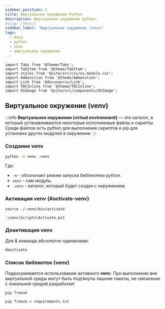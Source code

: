 ```yaml
---
sidebar_position: 2
title: Виртуальное окружение Python
description: Виртуальное окружение python.
#slug: /test/1
sidebar_label: 'Виртуальное окружение (venv)'
tags:
  - База
  - python
  - venv
  - виртуальное окружение
---
```


```mdx-code-block
import Tabs from '@theme/Tabs';
import TabItem from '@theme/TabItem';
import styles from '@site/src/css/os.module.css';
import Admonition from '@theme/Admonition';
import Link from '@docusaurus/Link';
import TOCInline from '@theme/TOCInline';
import OSImage from '@site/src/components/OSImage';
```

<!-- # Базовые действия python -->

<TOCInline toc={toc} />

## Виртуальное окружение (venv)

:::info
**Виртуальное окружение (virtual environment)** — это каталог, в который устанавливаются некоторые исполняемые файлы и скрипты. Среди файлов есть python для выполнения скриптов и pip для установки других модулей в окружении.
:::

### Создание venv

```bash title="Cоздание виртуального окружения"
python -m venv .venv
```

Где:
- ``-m`` - обозначает режим запуска библиотеки python.
- ``venv`` - сам модуль.
- ``.venv`` - каталог, который будет создан с окружением.

### Активация venv {#activate-venv}

<Tabs>
  <TabItem value="LinuxActivate" label="Linux" attributes={{className: styles.linux}} default>

    source ./.venv/bin/activate

  </TabItem>
  <TabItem value="WindowsActivate" label="Windows" attributes={{className: styles.windows}}>

    .\venv\Scripts\Activate.ps1

  </TabItem>
</Tabs>

### Деактивация venv

Для <OSImage os="windows"/>&<OSImage os="linux"/> команда абсолютно одинаковая:

```bash
deactivate
```

### Список библиотек (venv)

<Admonition type="caution">
<p>
  Подразумевается использование активного <Link to="#activate-venv"><b>venv</b></Link>. При выполнении вне виртуальной среды могут быть подтянуты лишние пакеты, не связанные с локальной средой разработки!
</p>
</Admonition>

<Tabs>
  <TabItem value="Venvview" label="Обычный просмотр" default>

    pip freeze

  </TabItem>
  <TabItem value="Venvfreeze" label="requirements.txt">

    pip freeze > requirements.txt

  </TabItem>
</Tabs>
